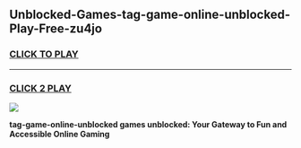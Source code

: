 
## Unblocked-Games-tag-game-online-unblocked-Play-Free-zu4jo
<h3>
<a href="https://premium76.site?title=tag-game-online-unblocked&ref=10A">CLICK TO PLAY</a></h3>
<hr>

<h3>
<a href="https://premium76.site?title=tag-game-online-unblocked&ref=10A">CLICK 2 PLAY</a>
  
</h3>

<a href="https://premium76.site?title=tag-game-online-unblocked&ref=10A"><img src="https://clearcache.store/games.png"></a>


**tag-game-online-unblocked games unblocked: Your Gateway to Fun and Accessible Online Gaming**
